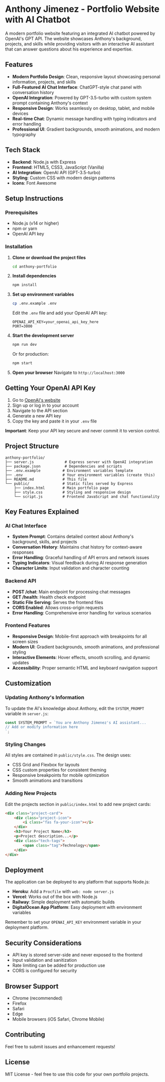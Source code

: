 # Anthony Jimenez - Portfolio Website with AI Chatbot

A modern portfolio website featuring an integrated AI chatbot powered by OpenAI's GPT API. The website showcases Anthony's background, projects, and skills while providing visitors with an interactive AI assistant that can answer questions about his experience and expertise.

## Features

- **Modern Portfolio Design**: Clean, responsive layout showcasing personal information, projects, and skills
- **Full-Featured AI Chat Interface**: ChatGPT-style chat panel with conversation history
- **OpenAI Integration**: Powered by GPT-3.5-turbo with custom system prompt containing Anthony's context
- **Responsive Design**: Works seamlessly on desktop, tablet, and mobile devices
- **Real-time Chat**: Dynamic message handling with typing indicators and error handling
- **Professional UI**: Gradient backgrounds, smooth animations, and modern typography

## Tech Stack

- **Backend**: Node.js with Express
- **Frontend**: HTML5, CSS3, JavaScript (Vanilla)
- **AI Integration**: OpenAI API (GPT-3.5-turbo)
- **Styling**: Custom CSS with modern design patterns
- **Icons**: Font Awesome

## Setup Instructions

### Prerequisites

- Node.js (v14 or higher)
- npm or yarn
- OpenAI API key

### Installation

1. **Clone or download the project files**
   ```bash
   cd anthony-portfolio
   ```

2. **Install dependencies**
   ```bash
   npm install
   ```

3. **Set up environment variables**
   ```bash
   cp .env.example .env
   ```
   
   Edit the `.env` file and add your OpenAI API key:
   ```
   OPENAI_API_KEY=your_openai_api_key_here
   PORT=3000
   ```

4. **Start the development server**
   ```bash
   npm run dev
   ```
   
   Or for production:
   ```bash
   npm start
   ```

5. **Open your browser**
   Navigate to `http://localhost:3000`

## Getting Your OpenAI API Key

1. Go to [OpenAI's website](https://platform.openai.com/)
2. Sign up or log in to your account
3. Navigate to the API section
4. Generate a new API key
5. Copy the key and paste it in your `.env` file

**Important**: Keep your API key secure and never commit it to version control.

## Project Structure

```
anthony-portfolio/
├── server.js              # Express server with OpenAI integration
├── package.json           # Dependencies and scripts
├── .env.example          # Environment variables template
├── .env                  # Your environment variables (create this)
├── README.md             # This file
└── public/               # Static files served by Express
    ├── index.html        # Main portfolio page
    ├── style.css         # Styling and responsive design
    └── script.js         # Frontend JavaScript and chat functionality
```

## Key Features Explained

### AI Chat Interface

- **System Prompt**: Contains detailed context about Anthony's background, skills, and projects
- **Conversation History**: Maintains chat history for context-aware responses
- **Error Handling**: Graceful handling of API errors and network issues
- **Typing Indicators**: Visual feedback during AI response generation
- **Character Limits**: Input validation and character counting

### Backend API

- **POST /chat**: Main endpoint for processing chat messages
- **GET /health**: Health check endpoint
- **Static File Serving**: Serves the frontend files
- **CORS Enabled**: Allows cross-origin requests
- **Error Handling**: Comprehensive error handling for various scenarios

### Frontend Features

- **Responsive Design**: Mobile-first approach with breakpoints for all screen sizes
- **Modern UI**: Gradient backgrounds, smooth animations, and professional styling
- **Interactive Elements**: Hover effects, smooth scrolling, and dynamic updates
- **Accessibility**: Proper semantic HTML and keyboard navigation support

## Customization

### Updating Anthony's Information

To update the AI's knowledge about Anthony, edit the `SYSTEM_PROMPT` variable in `server.js`:

```javascript
const SYSTEM_PROMPT = `You are Anthony Jimenez's AI assistant...
// Add or modify information here
`;
```

### Styling Changes

All styles are contained in `public/style.css`. The design uses:
- CSS Grid and Flexbox for layouts
- CSS custom properties for consistent theming
- Responsive breakpoints for mobile optimization
- Smooth animations and transitions

### Adding New Projects

Edit the projects section in `public/index.html` to add new project cards:

```html
<div class="project-card">
    <div class="project-icon">
        <i class="fas fa-your-icon"></i>
    </div>
    <h3>Your Project Name</h3>
    <p>Project description...</p>
    <div class="tech-tags">
        <span class="tag">Technology</span>
    </div>
</div>
```

## Deployment

The application can be deployed to any platform that supports Node.js:

- **Heroku**: Add a `Procfile` with `web: node server.js`
- **Vercel**: Works out of the box with Node.js
- **Railway**: Simple deployment with automatic builds
- **DigitalOcean App Platform**: Easy deployment with environment variables

Remember to set your `OPENAI_API_KEY` environment variable in your deployment platform.

## Security Considerations

- API key is stored server-side and never exposed to the frontend
- Input validation and sanitization
- Rate limiting can be added for production use
- CORS is configured for security

## Browser Support

- Chrome (recommended)
- Firefox
- Safari
- Edge
- Mobile browsers (iOS Safari, Chrome Mobile)

## Contributing

Feel free to submit issues and enhancement requests!

## License

MIT License - feel free to use this code for your own portfolio projects.
